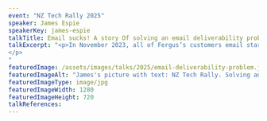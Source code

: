 ```yaml
---
event: "NZ Tech Rally 2025"
speaker: James Espie
speakerKey: james-espie
talkTitle: Email sucks! A story Of solving an email deliverability problem
talkExcerpt: "<p>In November 2023, all of Fergus’s customers email started going to junk mail. This is the four-month-long story of how we resolved it. Prepare to hear about technical frustrations, discovery, overcoming adversity, and yelling at Microsoft.
</p>
"
featuredImage: /assets/images/talks/2025/email-deliverability-problem.jpg
featuredImageAlt: "James's picture with text: NZ Tech Rally. Solving an email deliverability problem. A talk by James Espie, Engineering Manager @ Fergus"
featuredImageType: image/jpg
featuredImageWidth: 1280
featuredImageHeight: 720
talkReferences:
---
```

